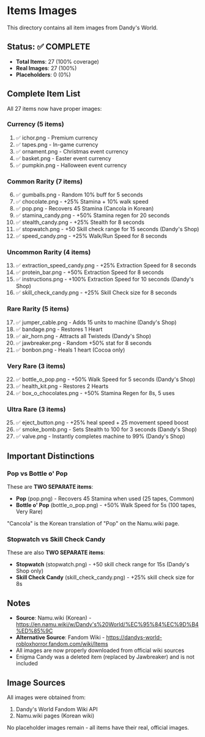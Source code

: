 # Items Images

This directory contains all item images from Dandy's World.

## Status: ✅ COMPLETE

- **Total Items**: 27 (100% coverage)
- **Real Images**: 27 (100%)
- **Placeholders**: 0 (0%)

## Complete Item List

All 27 items now have proper images:

### Currency (5 items)
1. ✅ ichor.png - Premium currency
2. ✅ tapes.png - In-game currency
3. ✅ ornament.png - Christmas event currency
4. ✅ basket.png - Easter event currency
5. ✅ pumpkin.png - Halloween event currency

### Common Rarity (7 items)
6. ✅ gumballs.png - Random 10% buff for 5 seconds
7. ✅ chocolate.png - +25% Stamina + 10% walk speed
8. ✅ pop.png - Recovers 45 Stamina (Cancola in Korean)
9. ✅ stamina_candy.png - +50% Stamina regen for 20 seconds
10. ✅ stealth_candy.png - +25% Stealth for 8 seconds
11. ✅ stopwatch.png - +50 Skill check range for 15 seconds (Dandy's Shop)
12. ✅ speed_candy.png - +25% Walk/Run Speed for 8 seconds

### Uncommon Rarity (4 items)
13. ✅ extraction_speed_candy.png - +25% Extraction Speed for 8 seconds
14. ✅ protein_bar.png - +50% Extraction Speed for 8 seconds
15. ✅ instructions.png - +100% Extraction Speed for 10 seconds (Dandy's Shop)
16. ✅ skill_check_candy.png - +25% Skill Check size for 8 seconds

### Rare Rarity (5 items)
17. ✅ jumper_cable.png - Adds 15 units to machine (Dandy's Shop)
18. ✅ bandage.png - Restores 1 Heart
19. ✅ air_horn.png - Attracts all Twisteds (Dandy's Shop)
20. ✅ jawbreaker.png - Random +50% stat for 8 seconds
21. ✅ bonbon.png - Heals 1 heart (Cocoa only)

### Very Rare (3 items)
22. ✅ bottle_o_pop.png - +50% Walk Speed for 5 seconds (Dandy's Shop)
23. ✅ health_kit.png - Restores 2 Hearts
24. ✅ box_o_chocolates.png - +50% Stamina Regen for 8s, 5 uses

### Ultra Rare (3 items)
25. ✅ eject_button.png - +25% heal speed + 25 movement speed boost
26. ✅ smoke_bomb.png - Sets Stealth to 100 for 3 seconds (Dandy's Shop)
27. ✅ valve.png - Instantly completes machine to 99% (Dandy's Shop)

## Important Distinctions

### Pop vs Bottle o' Pop
These are **TWO SEPARATE items**:
- **Pop** (pop.png) - Recovers 45 Stamina when used (25 tapes, Common)
- **Bottle o' Pop** (bottle_o_pop.png) - +50% Walk Speed for 5s (100 tapes, Very Rare)

"Cancola" is the Korean translation of "Pop" on the Namu.wiki page.

### Stopwatch vs Skill Check Candy
These are also **TWO SEPARATE items**:
- **Stopwatch** (stopwatch.png) - +50 skill check range for 15s (Dandy's Shop only)
- **Skill Check Candy** (skill_check_candy.png) - +25% skill check size for 8s

## Notes

- **Source**: Namu.wiki (Korean) - https://en.namu.wiki/w/Dandy's%20World/%EC%95%84%EC%9D%B4%ED%85%9C
- **Alternative Source**: Fandom Wiki - https://dandys-world-robloxhorror.fandom.com/wiki/Items
- All images are now properly downloaded from official wiki sources
- Enigma Candy was a deleted item (replaced by Jawbreaker) and is not included

## Image Sources

All images were obtained from:
1. Dandy's World Fandom Wiki API
2. Namu.wiki pages (Korean wiki)

No placeholder images remain - all items have their real, official images.

